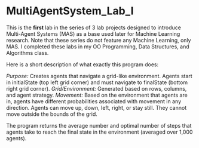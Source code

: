 # MultiAgentSystem_Lab_I

This is the **first** lab in the series of 3 lab projects designed to introduce Multi-Agent Systems (MAS) as a base used later for Machine Learning research. 
Note that these series do not feature any Machine Learning, only MAS. I completed these labs in my OO Programming, Data Structures, and Algorithms class.

Here is a short description of what exactly this program does:

_Purpose:_ Creates agents that navigate a grid-like environment. Agents start in initialState (top left grid corner) and must navigate to finalState (bottom right grid corner). 
_Grid/Environment:_ Generated based on rows, columns, and agent strategy.
_Movement:_ Based on the environment that agents are in, agents have different probabilities associated with movement in any direction. Agents can move up, down, left, right, or stay still. They cannot move outside the bounds of the grid.
            

The program returns the average number and optimal number of steps that agents take to reach the final state in the environment (averaged over 1,000 agents).
